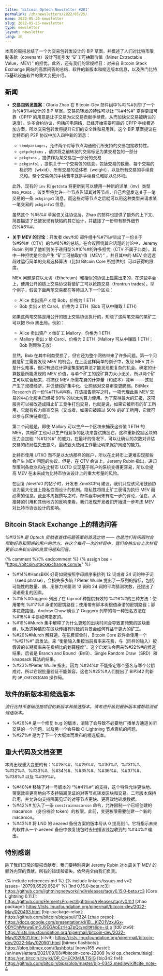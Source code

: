 ```yaml
---
title: 'Bitcoin Optech Newsletter #201'
permalink: /zh/newsletters/2022/05/25/
name: 2022-05-25-newsletter
slug: 2022-05-25-newsletter
type: newsletter
layout: newsletter
lang: zh
---
```


本周的周报总结了一个为交易包转发设计的 BIP 草案，并概述了人们对比特币限制条款（covenant）设计可能引发 “矿工可抽取价值（Miner Extractable Value，MEV）” 的担忧。此外，还有我们的常规栏目：对来自 Bitcoin Stack Exchange 网站的高票问答的总结、软件的新版本和候选版本信息，以及热门比特币基础设施软件的重大变更介绍。

## 新闻

- **交易包转发提案**：Gloria Zhao 在 Bitcoin-Dev 邮件组中%#2%#列举了一个为%#3%#设计的 BIP 草案。交易包转发的特性可以让 “%#4%#” 变得更加可靠（CPFP 的用意是让子交易为父交易贡献手续费，从而加快父交易被确认的速度）。许多合约协议，包括闪电网络，已经开始需要可靠的 CPFP 手续费追加方案，所以交易包转发将提升它们的安全性和易用性。这个 BIP 草案提议在比特币的 P2P 协议中加入四种新的消息：

  - `sendpackages`，允许两个对等节点沟通他们所支持的交易包接收特性。
  -  ` getpckgtxns ` ，请求将之前转发的交易标记为某交易包的一部分
  -  ` pckgtxns ` ，提供作为某交易包一部分的交易
  -  ` pckginfo1 ` ，提供关于一个交易包的信息，包括交易的数量、每个交易的标识符（wtxid）、所有交易的总体积（weight），以及所有交易的手续费总和。整个交易包的手续费率就是手续费总和除以总体积。

  此外，现有的  ` inv ` 和 ` getdata ` 将更新到可以使用一种新的详单（inv）类型  ` MSG_PCKG1 ` ，该类型将允许一个节点告知其对等节点，自己希望发送关于一笔交易的一条  ` pckgingo1 ` 消息，而这些对等节点之后就可以用这种类型来请求某一笔交易的  ` pckginfo1 ` 信息。

  虽然这个 %#5%# 草案仅关注协议层，Zhao 的邮件也提供了额外的上下文、简要描述了已被发现有缺陷的其它设计，并链接了一份带有额外细节的%#6%#。

- **关于 MEV 的讨论**：开发者 dev/fd0 邮件组中%#7%#举出了一份关于 %#9%#（CTV）的%#8%#的总结。在会议围绕其它话题的讨论中，Jeremy Rubin 列举了他听到关于递归型%#10%#的许多担忧（CTV 不属于此类）。其中一种担忧是它会产生 “矿工可抽取价值（MEV）” ，并且其中的 MEV 会远远超过运行简单的交易选择算法（比如  Bitcoin Core 所提供的）可以获得的限度。

  MEV 问题是在以太坊（Ethereum）和相似的协议上显露出来的，在这些平台上，使用公开的链上交易协议将使矿工可以抢跑交易（frontrun trades）。举个例子，假设下面两笔交易都在等待进入下一个区块：

  - Alice 卖出资产 *x* 给 Bob，价格为 1 ETH
  - Bob 卖出 *x* 给 Carol，价格为 2 ETH（Bob 可从中赚取 1 ETH）

  如果这两笔交易是用公开的链上交易协议执行的，知晓了这两笔交易的某矿工可以把 Bob 踢出局。例如：

  - Alice 卖出资产 *x* 给矿工 Mallory，价格为 1 ETH
  - Mallory 卖出 *x* 给 Carol，价格为 2 ETH（Mallory 可从中赚取 1 ETH；Bob 则颗粒无收）

  显然，Bob 在其中利益受损了，但它还为整个网络带来了许多问题。第一个问题是矿工需要发现 MEV 的机会。在上面这样简单的例子中，发现 MEV 并不是什么难事，但只有通过计算密集型的算法才能发现更复杂的机会。确定的计算数量所能发现的 MEV 价值，与单个矿工的挖矿算力大小无关，所以两个矿工可以联合起来，将捕获 MEV 所需花费的计算量（和成本）减半 —— 这就产生了规模经济，并促使挖矿集中化、让网络对交易审查更脆弱。BitMex Research 的一份%#11%#声称，在该报告撰写之时，一项代理此类 MEV 交易的中心化服务已经被 90% 的以太坊算力使用。为了获得最大的汇报，这项服务可以被改造成阻止矿工竞争打包交易，也就是说，如果它被所有的矿工所用，它就有权力审查交易（又或者，如果它被超过 50% 的矿工所用，它就可以参与区块链重组）。

  第二个问题是，即使 Mallory 可以生产一个区块来捕获这价值 1 ETH 的 MEV，其他矿工也可以生产相竞争的区块来尝试捕捉它。这种重新挖掘区块的压力会加剧 “%#12%#” 的威力，在最坏的情况下，可以让确认的次数对评估交易的终局性失去意义，最终毁灭使用工作量证明来保护网络的能力。

  比特币使用 UTXO 而不是以太坊那样的账户，所以在比特币上更难实现那些会产生 MEV 问题的协议。但是，在 CTV 会议上，Jeremy Rubin 指出，递归型限制条款涨和在比特币 UXTO 实现基于账户的系统变得更容易，所以会提高 MEV 在未来成为比特币协议设计上的重大考量的风险。

  在回复 /dev/fd0 的帖子时，开发者 ZmnSCPxj 建议，我们只应该采用鼓励协议为最大化链上隐私性而设计的机制。隐私性将阻止矿工获得为执行 MEV 而必需的信息。截至本周报撰写之时，邮件组中尚未有进一步的评论，但在，从推特的引用和其他地方的反响来看，我们发现开发者们开始进一步考虑 MEV 对比特币协议设计的影响。

## Bitcoin Stack Exchange 上的精选问答

*%#13%# 是 Optech 贡献者查找问题答案的首选之地 —— 也是他们有闲暇时会帮助好奇和困惑的用户的地方。在这个每月一次的栏目中，我们会挑出自上次栏目更新以来新出现的高票问题和回答。*

{% comment %}<!-- https://bitcoin.stackexchange.com/search?tab=votes&q=created%3a1m..%20is%3aanswer -->{% endcomment %}
{% assign bse = "https://bitcoin.stackexchange.com/a/" %}

- %#14%#HansBKK 好奇如果按照字母顺序来排列 12 词或者 24 词的种子词（seed phrase），会损失多少熵？Pieter Wuille 提出了一系列的指标，包括可能性的数量、熵、用暴力来猜测 12 词和 24 词的平均猜测次数，还提出了词语重复的因素。
- %#15%#Guggero 列出了在 taproot 种提供有效的  %#16%#的三种方法：使用带有 %#17%# 承诺的密钥路径；使用带有脚本树根值承诺的密钥路径；脚本花费路径。Andrew Chow 确认了 Guggero 列举的每一种签名方法在 %#18%# 中是如何指定的。
- %#19%#Murch 集中解释了为什么更短的出块时间会导致更频繁的区块重组，以及这种情形在区块传播有时延的背景会如何有益于更大的矿工。
- %#20%#Murch 解释道，在花费资金时，Bitcoin Core 软件会使用一个 “%#21%#” 启发法，来 “衡量输入集按当前费率来花费，与（同样的输入）按假设的长期费率来花费相比的划算程度”。这个启发法会用来%#22%#的候选结果，后者是 Branch and Bound（BnB）、Single Random Draw（SRD）和 knapsack 算法的结果。
- %#23%#Pieter Wuille 指出，因为 %#24%# 不能指定哪个签名与哪个公钥成对，所以它跟批量验证不能兼容，这也%#25%#人们提出了 BIP342 的新的  ` OP_CHECKSIGADD ` 操作码。

## 软件的新版本和候选版本

*流行比特币基础设施项目的新版本和候选版本。请考虑升级到最新版本或帮助测试候选版本。*

- %#26%# 是一个修复 bug 的版本，消除了会导致不必要地广播单方通道关闭交易的一个问题，以及另一个会导致 C-Lightning 节点宕机的问题。
- %#27%# 是为了下一个大版本而发布的候选版本。

## 重大代码及文档变更

本周出现重大变更的有：%#28%#、%#29%#、%#30%#、%#31%#、%#32%#、%#33%#、%#34%#、%#35%#、%#36%#、%#37%#、%#38%# 以及 %#39%#。

- %#40%# 移除了对一号版本的 “%#41%#” 的支持，这个特性允许更快地、带宽效率更高地向不支持隔离见证的对等节点转发区块和交易。二号版本保持启用，并允许向支持隔离见证的对等节点更快、更高效地转发数据。
- %#42%# 加入了一条  ` constrainmacaroon ` 命令，允许限制一个已经创建的 macaroon （身份校验 token）的权限。此前，变更权限需要创建一个新的 macaroon。
- %#43%# 将 LND 的 aezeed 备份方案的版本号从 0 提高到 1。它将指示未来的软件从一个 aezeed 备份中恢复钱包时去扫描该钱包收到的 %#44%# 输出。

## 特别感谢

除了我们日常的周报贡献者，我们要特别感谢 Jeremy Rubin 对本周关于 MEV 的额外内容的贡献。所有的错误和错失，依然完全由我们负责。

{% include references.md %}
{% include linkers/issues.md v=2 issues="20799,6529,6524" %}
[lnd 0.15.0-beta.rc3]: https://github.com/lightningnetwork/lnd/releases/tag/v0.15.0-beta.rc3
[Core Lightning 0.11.1]: https://github.com/ElementsProject/lightning/releases/tag/v0.11.1
[zhao package]: https://lists.linuxfoundation.org/pipermail/bitcoin-dev/2022-May/020493.html
[bip-package-relay]: https://github.com/bitcoin/bips/pull/1324
[zhao preso]: https://docs.google.com/presentation/d/1B__KlZO1VzxJGx-0DYChlWawaEmGJ9EGApEzrHqZpQc/edit#slide=id.p
[fd0 ctv9]: https://lists.linuxfoundation.org/pipermail/bitcoin-dev/2022-May/020501.html
[ctv9]: https://lists.linuxfoundation.org/pipermail/bitcoin-dev/2022-May/020501.html
[bitmex flashbots]: https://blog.bitmex.com/flashbots/
[news165 waste]: /en/newsletters/2021/09/08/#bitcoin-core-22009
[wiki op_checkmultisig]: https://en.bitcoin.it/wiki/OP_CHECKMULTISIG
[bip342 fn4]: https://github.com/bitcoin/bips/blob/master/bip-0342.mediawiki#cite_note-4